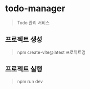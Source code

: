 # todo-manager

> Todo 관리 서비스

## 프로젝트 생성

> npm create-vite@latest 프로젝트명

## 프로젝트 실행

> npm run dev
